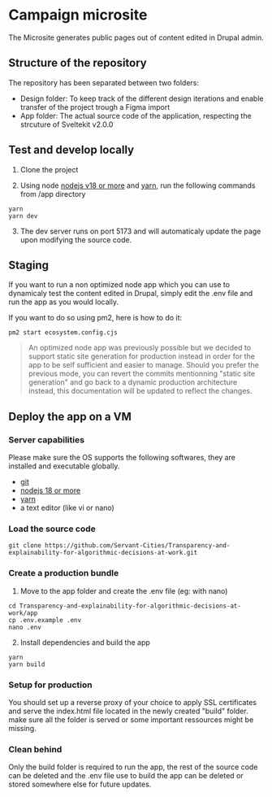 # Campaign microsite

The Microsite generates public pages out of content edited in Drupal admin.

## Structure of the repository

The repository has been separated between two folders:
* Design folder: To keep track of the different design iterations and enable transfer of the project trough a Figma import
* App folder: The actual source code of the application, respecting the strcuture of Sveltekit v2.0.0

## Test and develop locally
1. Clone the project

2. Using node [nodejs v18 or more](https://nodejs.org) and [yarn](https://yarnpkg.com/), run the following commands from /app directory
```
yarn
yarn dev
```

3. The dev server runs on port 5173 and will automaticaly update the page upon modifying the source code.

## Staging
If you want to run a non optimized node app which you can use to dynamicaly test the content edited in Drupal, simply edit the .env file and run the app as you would locally.

If you want to do so using pm2, here is how to do it:
```
pm2 start ecosystem.config.cjs
```

> An optimized node app was previously possible but we decided to support static site generation for production instead in order for the app to be self sufficient and easier to manage. Should you prefer the previous mode, you can revert the commits mentionning "static site generation" and go back to a dynamic production architecture instead, this documentation will be updated to reflect the changes.

## Deploy the app on a VM

### Server capabilities

Please make sure the OS supports the following softwares, they are installed and executable globally.
* [git](https://git-scm.com/)
* [nodejs 18 or more](https://nodejs.org)
* [yarn](https://yarnpkg.com/)
* a text editor (like vi or nano)

### Load the source code
```
git clone https://github.com/Servant-Cities/Transparency-and-explainability-for-algorithmic-decisions-at-work.git
```

### Create a production bundle
1. Move to the app folder and create the .env file (eg: with nano)
```
cd Transparency-and-explainability-for-algorithmic-decisions-at-work/app
cp .env.example .env
nano .env
```

2. Install dependencies and build the app
```
yarn
yarn build
```

### Setup for production
You should set up a reverse proxy of your choice to apply SSL certificates and serve the index.html file located in the newly created "build" folder. make sure all the folder is served or some important ressources might be missing.

### Clean behind
Only the build folder is required to run the app, the rest of the source code can be deleted and the .env file use to build the app can be deleted or stored somewhere else for future updates.




